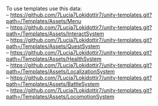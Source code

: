 To use templates use this data: <br>
– https://github.com/7Lucia7Lokidottir7/unity-templates.git?path=/Templates/Assets/Menu <br>
– https://github.com/7Lucia7Lokidottir7/unity-templates.git?path=/Templates/Assets/InteractSystem <br>
– https://github.com/7Lucia7Lokidottir7/unity-templates.git?path=/Templates/Assets/QuestSystem <br>
– https://github.com/7Lucia7Lokidottir7/unity-templates.git?path=/Templates/Assets/HealthSystem <br>
– https://github.com/7Lucia7Lokidottir7/unity-templates.git?path=/Templates/Assets/LocalizationSystem <br>
– https://github.com/7Lucia7Lokidottir7/unity-templates.git?path=/Templates/Assets/BattleSystem <br>
– https://github.com/7Lucia7Lokidottir7/unity-templates.git?path=/Templates/Assets/LocomotionSystem
